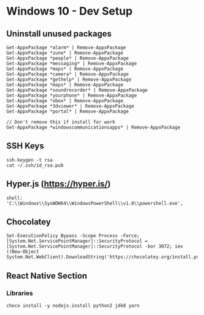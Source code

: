 # Windows 10 - Dev Setup

## Uninstall unused packages

```
Get-AppxPackage *alarm* | Remove-AppxPackage
Get-AppxPackage *zune* | Remove-AppxPackage
Get-AppxPackage *people* | Remove-AppxPackage
Get-AppxPackage *messaging* | Remove-AppxPackage
Get-AppxPackage *maps* | Remove-AppxPackage
Get-AppxPackage *camera* | Remove-AppxPackage
Get-AppxPackage *gethelp* | Remove-AppxPackage
Get-AppxPackage *maps* | Remove-AppxPackage
Get-AppxPackage *soundrecorder* | Remove-AppxPackage
Get-AppxPackage *yourphone* | Remove-AppxPackage
Get-AppxPackage *xbox* | Remove-AppxPackage
Get-AppxPackage *3dviewer* | Remove-AppxPackage
Get-AppxPackage *portal* | Remove-AppxPackage

// Don't remove this if install for work
Get-AppxPackage *windowscommunicationsapps* | Remove-AppxPackage
```

## SSH Keys

```
ssh-keygen -t rsa
cat ~/.ssh/id_rsa.pub
```

## Hyper.js (https://hyper.is/)

```
shell: 'C:\\Windows\\SysWOW64\\WindowsPowerShell\\v1.0\\powershell.exe',
```

## Chocolatey

```
Set-ExecutionPolicy Bypass -Scope Process -Force; [System.Net.ServicePointManager]::SecurityProtocol = [System.Net.ServicePointManager]::SecurityProtocol -bor 3072; iex ((New-Object System.Net.WebClient).DownloadString('https://chocolatey.org/install.ps1'))
```

## React Native Section

### Libraries

```
choco install -y nodejs.install python2 jdk8 yarn
```
